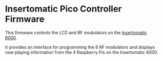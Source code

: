 # Insertomatic Pico Controller Firmware

This firmware controls the LCD and RF modulators on the [Insertomatic 6000](http://blog.schollar.uk/search/label/Insertomatic).

It provides an interface for programming the 6 RF modulators and displays now playing information from the 4 Raspberry Pis on the Insertomatic 6000.